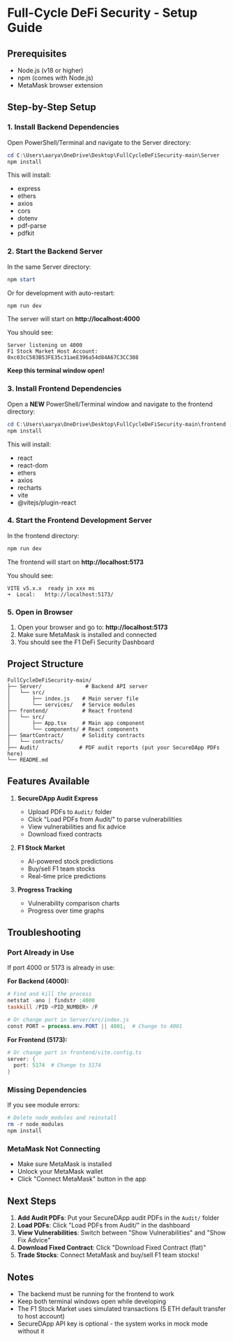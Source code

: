 # Full-Cycle DeFi Security - Setup Guide

## Prerequisites
- Node.js (v18 or higher)
- npm (comes with Node.js)
- MetaMask browser extension

## Step-by-Step Setup

### 1. Install Backend Dependencies

Open PowerShell/Terminal and navigate to the Server directory:

```powershell
cd C:\Users\aarya\OneDrive\Desktop\FullCycleDeFiSecurity-main\Server
npm install
```

This will install:
- express
- ethers
- axios
- cors
- dotenv
- pdf-parse
- pdfkit

### 2. Start the Backend Server

In the same Server directory:

```powershell
npm start
```

Or for development with auto-restart:

```powershell
npm run dev
```

The server will start on **http://localhost:4000**

You should see:
```
Server listening on 4000
F1 Stock Market Host Account: 0xc03cC503B53FE35c31aeE396a54d84A67C3CC308
```

**Keep this terminal window open!**

### 3. Install Frontend Dependencies

Open a **NEW** PowerShell/Terminal window and navigate to the frontend directory:

```powershell
cd C:\Users\aarya\OneDrive\Desktop\FullCycleDeFiSecurity-main\frontend
npm install
```

This will install:
- react
- react-dom
- ethers
- axios
- recharts
- vite
- @vitejs/plugin-react

### 4. Start the Frontend Development Server

In the frontend directory:

```powershell
npm run dev
```

The frontend will start on **http://localhost:5173**

You should see:
```
VITE v5.x.x  ready in xxx ms
➜  Local:   http://localhost:5173/
```

### 5. Open in Browser

1. Open your browser and go to: **http://localhost:5173**
2. Make sure MetaMask is installed and connected
3. You should see the F1 DeFi Security Dashboard

## Project Structure

```
FullCycleDeFiSecurity-main/
├── Server/              # Backend API server
│   └── src/
│       ├── index.js    # Main server file
│       └── services/   # Service modules
├── frontend/           # React frontend
│   └── src/
│       ├── App.tsx     # Main app component
│       └── components/ # React components
├── SmartContract/      # Solidity contracts
│   └── contracts/
├── Audit/             # PDF audit reports (put your SecureDApp PDFs here)
└── README.md
```

## Features Available

1. **SecureDApp Audit Express**
   - Upload PDFs to `Audit/` folder
   - Click "Load PDFs from Audit/" to parse vulnerabilities
   - View vulnerabilities and fix advice
   - Download fixed contracts

2. **F1 Stock Market**
   - AI-powered stock predictions
   - Buy/sell F1 team stocks
   - Real-time price predictions

3. **Progress Tracking**
   - Vulnerability comparison charts
   - Progress over time graphs

## Troubleshooting

### Port Already in Use
If port 4000 or 5173 is already in use:

**For Backend (4000):**
```powershell
# Find and kill the process
netstat -ano | findstr :4000
taskkill /PID <PID_NUMBER> /F

# Or change port in Server/src/index.js
const PORT = process.env.PORT || 4001;  # Change to 4001
```

**For Frontend (5173):**
```powershell
# Or change port in frontend/vite.config.ts
server: {
  port: 5174  # Change to 5174
}
```

### Missing Dependencies
If you see module errors:
```powershell
# Delete node_modules and reinstall
rm -r node_modules
npm install
```

### MetaMask Not Connecting
- Make sure MetaMask is installed
- Unlock your MetaMask wallet
- Click "Connect MetaMask" button in the app

## Next Steps

1. **Add Audit PDFs**: Put your SecureDApp audit PDFs in the `Audit/` folder
2. **Load PDFs**: Click "Load PDFs from Audit/" in the dashboard
3. **View Vulnerabilities**: Switch between "Show Vulnerabilities" and "Show Fix Advice"
4. **Download Fixed Contract**: Click "Download Fixed Contract (flat)"
5. **Trade Stocks**: Connect MetaMask and buy/sell F1 team stocks!

## Notes

- The backend must be running for the frontend to work
- Keep both terminal windows open while developing
- The F1 Stock Market uses simulated transactions (5 ETH default transfer to host account)
- SecureDApp API key is optional - the system works in mock mode without it

